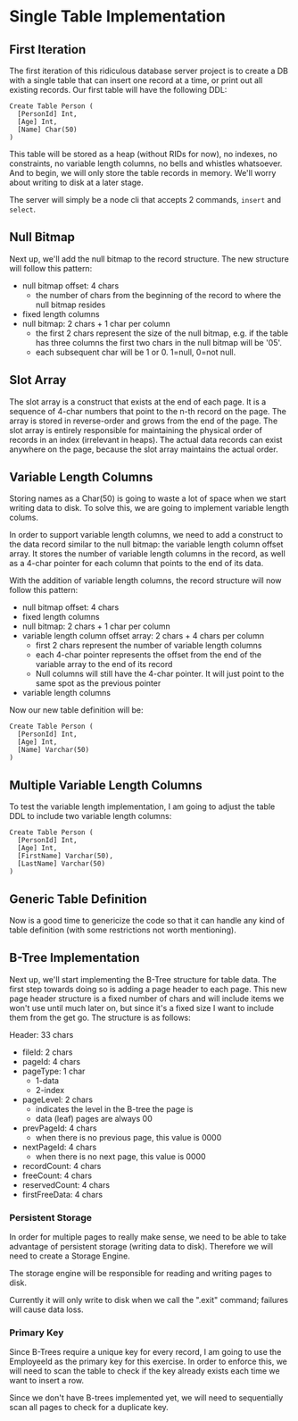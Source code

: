 # Single Table Implementation

## First Iteration

The first iteration of this ridiculous database server project is to create a DB with a single table that can insert one record at a time, or print out all existing records. Our first table will have the following DDL:

```
Create Table Person (
  [PersonId] Int,
  [Age] Int,
  [Name] Char(50)
)
```

This table will be stored as a heap (without RIDs for now), no indexes, no constraints, no variable length columns, no bells and whistles whatsoever. And to begin, we will only store the table records in memory. We'll worry about writing to disk at a later stage.

The server will simply be a node cli that accepts 2 commands, `insert` and `select`.

## Null Bitmap

Next up, we'll add the null bitmap to the record structure. The new structure will follow this pattern:

- null bitmap offset: 4 chars
  - the number of chars from the beginning of the record to where the null bitmap resides
- fixed length columns
- null bitmap: 2 chars + 1 char per column
  - the first 2 chars represent the size of the null bitmap, e.g. if the table has three columns the first two chars in the null bitmap will be '05'.
  - each subsequent char will be 1 or 0. 1=null, 0=not null.

## Slot Array

The slot array is a construct that exists at the end of each page. It is a sequence of 4-char numbers that point to the n-th record on the page. The array is stored in reverse-order and grows from the end of the page. The slot array is entirely responsible for maintaining the physical order of records in an index (irrelevant in heaps). The actual data records can exist anywhere on the page, because the slot array maintains the actual order.

## Variable Length Columns

Storing names as a Char(50) is going to waste a lot of space when we start writing data to disk. To solve this, we are going to implement variable length colums. 

In order to support variable length columns, we need to add a construct to the data record similar to the null bitmap: the variable length column offset array. It stores the number of variable length columns in the record, as well as a 4-char pointer for each column that points to the end of its data.

With the addition of variable length columns, the record structure will now follow this pattern:

- null bitmap offset: 4 chars
- fixed length columns
- null bitmap: 2 chars + 1 char per column
- variable length column offset array: 2 chars + 4 chars per column
  - first 2 chars represent the number of variable length columns
  - each 4-char pointer represents the offset from the end of the variable array to the end of its record
  - Null columns will still have the 4-char pointer. It will just point to the same spot as the previous pointer
- variable length columns

Now our new table definition will be:

```
Create Table Person (
  [PersonId] Int,
  [Age] Int,
  [Name] Varchar(50)
)
```

## Multiple Variable Length Columns

To test the variable length implementation, I am going to adjust the table DDL to include two variable length columns:

```
Create Table Person (
  [PersonId] Int,
  [Age] Int,
  [FirstName] Varchar(50),
  [LastName] Varchar(50)
)
```

## Generic Table Definition

Now is a good time to genericize the code so that it can handle any kind of table definition (with some restrictions not worth mentioning).

## B-Tree Implementation

Next up, we'll start implementing the B-Tree structure for table data. The first step towards doing so is adding a page header to each page. This new page header structure is a fixed number of chars and will include items we won't use until much later on, but since it's a fixed size I want to include them from the get go. The structure is as follows:

Header: 33 chars
  - fileId: 2 chars
  - pageId: 4 chars
  - pageType: 1 char
    - 1-data
    - 2-index
  - pageLevel: 2 chars
    - indicates the level in the B-tree the page is
    - data (leaf) pages are always 00
  - prevPageId: 4 chars
    - when there is no previous page, this value is 0000
  - nextPageId: 4 chars
    - when there is no next page, this value is 0000
  - recordCount: 4 chars
  - freeCount: 4 chars
  - reservedCount: 4 chars
  - firstFreeData: 4 chars

### Persistent Storage

In order for multiple pages to really make sense, we need to be able to take advantage of persistent storage (writing data to disk). Therefore we will need to create a Storage Engine.

The storage engine will be responsible for reading and writing pages to disk.

Currently it will only write to disk when we call the ".exit" command; failures will cause data loss.

### Primary Key

Since B-Trees require a unique key for every record, I am going to use the EmployeeId as the primary key for this exercise. In order to enforce this, we will need to scan the table to check if the key already exists each time we want to insert a row.

Since we don't have B-trees implemented yet, we will need to sequentially scan all pages to check for a duplicate key.